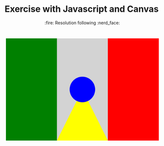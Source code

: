 # Exercise with Javascript and Canvas

 <p align="center"> 
 :fire: Resolution following :nerd_face:
</p>

 <h1 align="center">
  <img alt="bandeira" title="#bandeira" src="./img/bandeira.png" />
</h1>